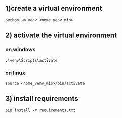 ## 1)create a virtual environment
```
python -m venv <nome_venv_mio>
```
## 2) activate the virtual environment
### on windows
```
.\venv\Scripts\activate
```
### on linux
```
source <nome_venv_mio>/bin/activate
```
## 3) install requirements
```
pip install -r requirements.txt
```
